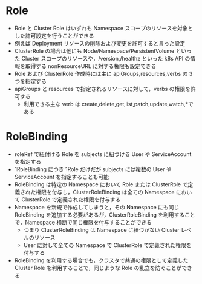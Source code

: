 # Role

- Role と Cluster Role はいずれも Namespace スコープのリソースを対象とした許可設定を行うことができる
- 例えば Deployment リソースの削除および変更を許可すると言った設定
- ClusterRole の場合は他にも Node/Namespace/PersistentVolume といった Cluster スコープのリソースや，/version,/healthz といった k8s API の情報を取得する nonResourceURL に対する権限も設定できる
- Role および ClusterRole 作成時には主に apiGroups,resources,verbs の 3 つを指定する
- apiGroups と resources で指定されるリソースに対して，verbs の権限を許可する
  - 利用できる主な verb は create,delete,get,list,patch,update,watch,\*である

# RoleBinding

- roleRef で紐付ける Role を subjects に紐づける User や ServiceAccount を指定する
- 1RoleBinding につき 1Role だけだが subjects には複数の User や ServiceAccount を指定することも可能
- RoleBinding は特定の Namespace において Role または ClusterRole で定義された権限を付与し，ClusterRoleBinding は全ての Namespace において ClusterRole で定義された権限を付与する
- Namespace を新規で作成してしまうと，その Namespace にも同じ RoleBinding を追加する必要があるが，ClusterRoleBinding を利用することで，Namespace 横断で同じ権限を付与することができる
  - つまり ClusterRoleBinding は Namespace に紐づかない Cluster レベルのリソース
  - User に対して全ての Namespace で ClusterRole で定義された権限を付与する
- RoleBinding を利用する場合でも，クラスタで共通の権限として定義した Cluster Role を利用することで，同じような Role の乱立を防ぐことができる
